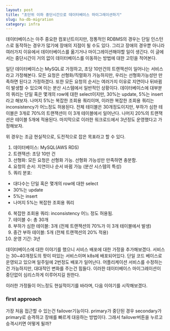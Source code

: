 ```yaml
---
layout: post
title: "초단위 이하 중단시간으로 데이터베이스 마이그레이션하기"
slug: ha-db-migration
category: infra
---
```


데이터베이스는 아주 중요한 컴포넌트이지만, 정통적인 RDBMS의 경우는 단일 인스턴스로 동작하는 경우가 많기에 장애의 지점이 될 수도 있다. 그리고 장애의 경우뿐 아니라 여러가지 이유에서 데이터베이스를 옮기거나 마이그레이션해야할 일이 생긴다. 이 글에서는 중단시간이 거의 없이 데이터베이스를 이동하는 방법에 대한 고민을 적어본다.

일단 데이터베이스는 MySQL로 가정하고, 초당 10만건의 트랜잭션이 일어나는 서비스라고 가정해본다. 모든 요청은 선형화/직렬화가 가능하지만, 우리는 선형화가능성만 만족하면 된다고 가정하겠다. 또한 모든 요청의 순서는 여러가지 이유로 지연이나 뒤바뀜이 발생할 수 있으며 이는 분산 시스템에서 일반적인 상황이다. 데이터베이스에 대부분의 쿼리는 단일 혹은 몇개의 row에 대한 select이지만, 30%는 update, 5%는 insert라고 해보자. 나머지 5%는 복잡한 조회용 쿼리이며, 이러한 복잡한 조회용 쿼리는 inconsistency가 어느정도 허용된다. 전체 테이블은 30개정도이지만, 부하가 심한 테이블은 3개로 70%의 트랜잭션이 이 3개 테이블에서 일어난다. 나머지 20%의 트랜잭션은 테이블 5개에 적용된다. 마지막으로 이러한 워크로드에서 3년정도 운영했다고 가정해보자.

위 경우는 조금 현실적으로, 도전적으로 잡은 목표라고 할 수 있다.

1. 데이터베이스: MySQL(AWS RDS)
2. 트랜잭션: 초당 10만 건
3. 선형화: 모든 요청은 선형화 가능. 선형화 가능성만 만족하면 충분함.
4. 요청의 순서: 지연이나 순서 바뀜 가능 (분산 시스템의 특성)
5. 쿼리 분포:
- 대다수는 단일 혹은 몇개의 row에 대한 select
- 30%는 update
- 5%는 insert
- 나머지 5%는 복잡한 조회용 쿼리
6. 복잡한 조회용 쿼리: inconsistency 어느 정도 허용됨.
7. 테이블 수: 총 30개
8. 부하가 심한 테이블: 3개 (전체 트랜잭션의 70%가 이 3개 테이블에서 발생)
9. 중간 부하 테이블: 5개 (전체 트랜잭션의 20% 적용)
10. 운영 기간: 3년

데이터베이스에 대한 이야기를 했으니 서비스 배포에 대한 가정을 추가해보겠다. 서비스는 30~40개정도의 팟이 떠있는 서비스이며 k8s에 배포되어있다. 단일 코드 베이스로 운영되고 있으며 일주일에 2번정도 배포가 일어난다. 어플리케이션 서비스를 수정하는건 가능하지만, 대대적인 변화를 주는건 힘들다. 이러한 데이터베이스 마이그레이션이 중단없이 심리스하게 이루어지길 원한다.

이러한 가정들이 어느정도 현실적이기를 바라며, 다음 이야기를 시작해보겠다.

### first approach

가장 처음 접근할 수 있는건 failover기능이다. primary가 중단된 경우 secondary가 primary로 승격하고 장애를 빠르게 대응하는 방법이다. 그래서 failover버튼을 누르고 승격시키면 어떻게 될까?

